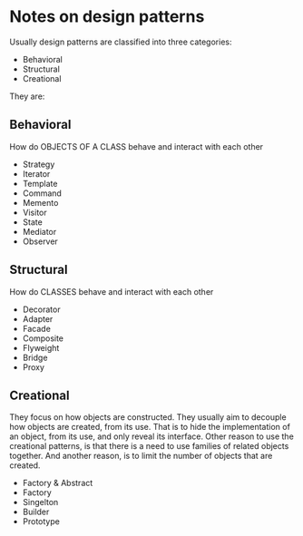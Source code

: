 # Notes on design patterns

Usually design patterns are classified into three categories:

- Behavioral
- Structural
- Creational


They are:

## Behavioral

How do OBJECTS OF A CLASS behave and interact with each other

- Strategy
- Iterator
- Template
- Command
- Memento
- Visitor
- State
- Mediator
- Observer

## Structural

How do CLASSES behave and interact with each other

- Decorator
- Adapter
- Facade
- Composite
- Flyweight
- Bridge
- Proxy

## Creational

They focus on how objects are constructed. They usually aim to decouple how objects are created, from its use. That is to hide the 
implementation of an object, from its use, and only reveal its interface. Other reason to use the creational patterns, is that
there is a need to use families of related objects together. And another reason, is to limit the number of objects that are created.



- Factory & Abstract
- Factory
- Singelton
- Builder
- Prototype



